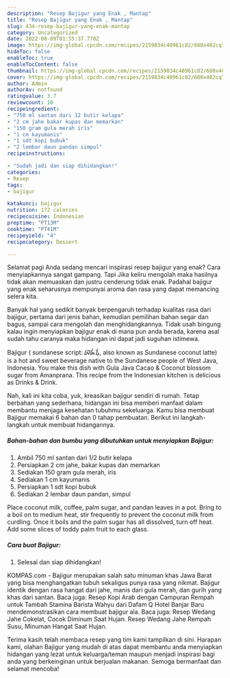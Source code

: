 ```yaml
---
description: "Resep Bajigur yang Enak , Mantap"
title: "Resep Bajigur yang Enak , Mantap"
slug: 434-resep-bajigur-yang-enak-mantap
category: Uncategorized
date: 2022-08-09T01:55:37.778Z
image: https://img-global.cpcdn.com/recipes/2159834c48961c82/680x482cq70/bajigur-foto-resep-utama.jpg
hideToc: false
enableToc: true
enableTocContent: false
thumbnail: https://img-global.cpcdn.com/recipes/2159834c48961c82/680x482cq70/bajigur-foto-resep-utama.jpg
cover: https://img-global.cpcdn.com/recipes/2159834c48961c82/680x482cq70/bajigur-foto-resep-utama.jpg
author: Admin
authorAv: notfound
ratingvalue: 3.7
reviewcount: 10
recipeingredient:
- "750 ml santan dari 12 butir kelapa"
- "2 cm jahe bakar kupas dan memarkan"
- "150 gram gula merah iris"
- "1 cm kayumanis"
- "1 sdt kopi bubuk"
- "2 lembar daun pandan simpul"
recipeinstructions:

- "Sudah jadi dan siap dihidangkan!"
categories:
- Resep
tags:
- bajigur

katakunci: bajigur 
nutrition: 172 calories
recipecuisine: Indonesian
preptime: "PT13M"
cooktime: "PT41M"
recipeyield: "4"
recipecategory: Dessert

---
```



Selamat pagi Anda sedang mencari inspirasi resep bajigur yang enak? Cara menyiapkannya sangat gampang. Tapi Jika keliru mengolah maka hasilnya tidak akan memuaskan dan justru cenderung tidak enak. Padahal bajigur yang enak seharusnya mempunyai aroma dan rasa yang dapat memancing selera kita.


Banyak hal yang sedikit banyak berpengaruh terhadap kualitas rasa dari bajigur, pertama dari jenis bahan, kemudian pemilihan bahan segar dan bagus, sampai cara mengolah dan menghidangkannya. Tidak usah bingung kalau ingin menyiapkan bajigur enak di mana pun anda berada, karena asal sudah tahu caranya maka hidangan ini dapat jadi suguhan istimewa.

Bajigur ( sundanese script: ᮘᮏᮤᮍᮥᮁ, also known as Sundanese coconut latte) is a hot and sweet beverage native to the Sundanese people of West Java, Indonesia. You make this dish with Gula Java Cacao &amp; Coconut blossom sugar from Amanprana. This recipe from the Indonesian kitchen is delicious as Drinks &amp; Drink.


Nah, kali ini kita coba, yuk, kreasikan bajigur sendiri di rumah. Tetap berbahan yang sederhana, hidangan ini bisa memberi manfaat dalam membantu menjaga kesehatan tubuhmu sekeluarga. Kamu bisa membuat Bajigur memakai 6 bahan dan 0 tahap pembuatan. Berikut ini langkah-langkah untuk membuat hidangannya.

<!--inarticleads1-->

##### Bahan-bahan dan bumbu yang dibutuhkan untuk menyiapkan Bajigur:

1. Ambil 750 ml santan dari 1/2 butir kelapa
1. Persiapkan 2 cm jahe, bakar kupas dan memarkan
1. Sediakan 150 gram gula merah, iris
1. Sediakan 1 cm kayumanis
1. Persiapkan 1 sdt kopi bubuk
1. Sediakan 2 lembar daun pandan, simpul


Place coconut milk, coffee, palm sugar, and pandan leaves in a pot. Bring to a boil on to medium heat, stir frequently to prevent the coconut milk from curdling. Once it boils and the palm sugar has all dissolved, turn off heat. Add some slices of toddy palm fruit to each glass. 

<!--inarticleads2-->

##### Cara buat Bajigur:


1. Selesai dan siap dihidangkan!

KOMPAS.com - Bajigur merupakan salah satu minuman khas Jawa Barat yang bisa menghangatkan tubuh sekaligus punya rasa yang nikmat. Bajigur identik dengan rasa hangat dari jahe, manis dari gula merah, dan gurih yang khas dari santan. Baca juga: Resep Kopi Arab dengan Campuran Rempah untuk Tambah Stamina Barista Wahyu dari Dafam Q Hotel Banjar Baru mendemonstrasikan cara membuat bajigur ala. Baca juga: Resep Wedang Jahe Cokelat, Cocok Diminum Saat Hujan. Resep Wedang Jahe Rempah Susu, Minuman Hangat Saat Hujan. 

Terima kasih telah membaca resep yang tim kami tampilkan di sini. Harapan kami, olahan Bajigur yang mudah di atas dapat membantu anda menyiapkan hidangan yang lezat untuk keluarga/teman maupun menjadi inspirasi bagi anda yang berkeinginan untuk berjualan makanan. Semoga bermanfaat dan selamat mencoba!
